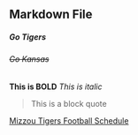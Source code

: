 
## Markdown File
##### Go Tigers

###### ~~Go Kansas~~

__This is BOLD__
*This is italic*
> This is a block quote

[Mizzou Tigers Football Schedule](https://mutigers.com/schedule.aspx?schedule=459)

